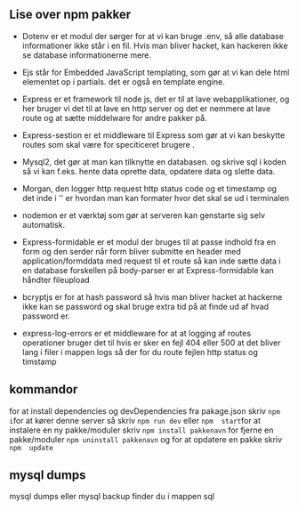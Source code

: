 ## Lise over  npm pakker
* Dotenv er et modul der sørger for at vi kan bruge .env, så alle database informationer ikke står i en fil. Hvis man bliver hacket, kan hackeren ikke se database informationerne mere.

* Ejs står for Embedded JavaScript templating, som gør at vi kan dele html elementet op i partials. det er også en template engine.

* Express er et framework til node js, det er til at lave webapplikationer,  og her bruger vi det til at lave en http server og det er nemmere at lave route og at sætte middelware for andre pakker på.

* Express-sestion er et middleware til Express som gør at vi kan beskytte routes som skal være for speciticeret brugere .

* Mysql2, det gør at man kan tilknytte en databasen. og skrive sql i koden så vi kan f.eks. hente data oprette data, opdatere data og slette data.

* Morgan, den logger http request http status code og et timestamp og det inde i '' er hvordan man kan formater hvor det skal se ud i terminalen

* nodemon er et værktøj som gør at serveren kan genstarte sig selv automatisk.

* Express-formidable er et modul der bruges til at passe indhold fra en form og den serder når form bliver submitte  en header med  application/formddata med request til et route så kan inde sætte data i en database forskellen på body-parser er at Express-formidable kan håndter fileupload

* bcryptjs er for at hash password så hvis man bliver hacket at hackerne ikke kan se password og skal bruge extra tid på at finde ud af hvad password er.


* express-log-errors er et middleware for at at logging af routes operationer bruger det til hvis er sker en fejl 404 eller 500 at det bliver lang i filer i mappen logs så der for du route fejlen http status og timstamp

## kommandor
for at install dependencies og devDependencies fra pakage.json skriv `npm i`for at kører denne server så skriv `npm run dev` eller `npm  start`for at instalere en ny pakke/moduler skriv `npm install pakkenavn` for fjerne en pakke/moduler `npm uninstall pakkenavn` og  for at opdatere en pakke skriv `npm  update` 

## mysql dumps
mysql dumps eller mysql backup finder du i mappen sql 